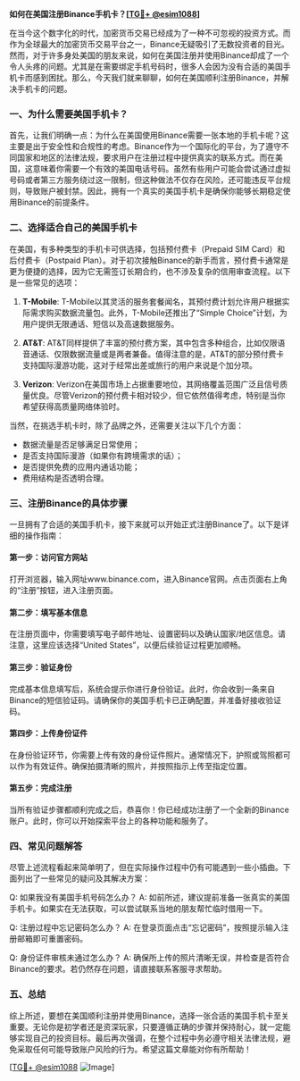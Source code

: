 **如何在美国注册Binance手机卡？[[TG💪+ @esim1088](https://t.me/s/esim1088)]**

在当今这个数字化的时代，加密货币交易已经成为了一种不可忽视的投资方式。而作为全球最大的加密货币交易平台之一，Binance无疑吸引了无数投资者的目光。然而，对于许多身处美国的朋友来说，如何在美国注册并使用Binance却成了一个令人头疼的问题。尤其是在需要绑定手机号码时，很多人会因为没有合适的美国手机卡而感到困扰。那么，今天我们就来聊聊，如何在美国顺利注册Binance，并解决手机卡的问题。

### 一、为什么需要美国手机卡？

首先，让我们明确一点：为什么在美国使用Binance需要一张本地的手机卡呢？这主要是出于安全性和合规性的考虑。Binance作为一个国际化的平台，为了遵守不同国家和地区的法律法规，要求用户在注册过程中提供真实的联系方式。而在美国，这意味着你需要一个有效的美国电话号码。虽然有些用户可能会尝试通过虚拟号码或者第三方服务绕过这一限制，但这种做法不仅存在风险，还可能违反平台规则，导致账户被封禁。因此，拥有一个真实的美国手机卡是确保你能够长期稳定使用Binance的前提条件。

### 二、选择适合自己的美国手机卡

在美国，有多种类型的手机卡可供选择，包括预付费卡（Prepaid SIM Card）和后付费卡（Postpaid Plan）。对于初次接触Binance的新手而言，预付费卡通常是更为便捷的选择，因为它无需签订长期合约，也不涉及复杂的信用审查流程。以下是一些常见的选项：

1. **T-Mobile**: T-Mobile以其灵活的服务套餐闻名，其预付费计划允许用户根据实际需求购买数据流量包。此外，T-Mobile还推出了“Simple Choice”计划，为用户提供无限通话、短信以及高速数据服务。
   
2. **AT&T**: AT&T同样提供了丰富的预付费方案，其中包含多种组合，比如仅限语音通话、仅限数据流量或是两者兼备。值得注意的是，AT&T的部分预付费卡支持国际漫游功能，这对于经常出差或旅行的用户来说是个加分项。

3. **Verizon**: Verizon在美国市场上占据重要地位，其网络覆盖范围广泛且信号质量优良。尽管Verizon的预付费卡相对较少，但它依然值得考虑，特别是当你希望获得高质量网络体验时。

当然，在挑选手机卡时，除了品牌之外，还需要关注以下几个方面：
- 数据流量是否足够满足日常使用；
- 是否支持国际漫游（如果你有跨境需求的话）；
- 是否提供免费的应用内通话功能；
- 费用结构是否透明合理。

### 三、注册Binance的具体步骤

一旦拥有了合适的美国手机卡，接下来就可以开始正式注册Binance了。以下是详细的操作指南：

#### 第一步：访问官方网站
打开浏览器，输入网址www.binance.com，进入Binance官网。点击页面右上角的“注册”按钮，进入注册页面。

#### 第二步：填写基本信息
在注册页面中，你需要填写电子邮件地址、设置密码以及确认国家/地区信息。请注意，这里应该选择“United States”，以便后续验证过程更加顺畅。

#### 第三步：验证身份
完成基本信息填写后，系统会提示你进行身份验证。此时，你会收到一条来自Binance的短信验证码。请确保你的美国手机卡已正确配置，并准备好接收验证码。

#### 第四步：上传身份证件
在身份验证环节，你需要上传有效的身份证件照片。通常情况下，护照或驾照都可以作为有效证件。确保拍摄清晰的照片，并按照指示上传至指定位置。

#### 第五步：完成注册
当所有验证步骤都顺利完成之后，恭喜你！你已经成功注册了一个全新的Binance账户。此时，你可以开始探索平台上的各种功能和服务了。

### 四、常见问题解答

尽管上述流程看起来简单明了，但在实际操作过程中仍有可能遇到一些小插曲。下面列出了一些常见的疑问及其解决方案：

Q: 如果我没有美国手机号码怎么办？
A: 如前所述，建议提前准备一张真实的美国手机卡。如果实在无法获取，可以尝试联系当地的朋友帮忙临时借用一下。

Q: 注册过程中忘记密码怎么办？
A: 在登录页面点击“忘记密码”，按照提示输入注册邮箱即可重置密码。

Q: 身份证件审核未通过怎么办？
A: 确保所上传的照片清晰无误，并检查是否符合Binance的要求。若仍然存在问题，请直接联系客服寻求帮助。

### 五、总结

综上所述，要想在美国顺利注册并使用Binance，选择一张合适的美国手机卡至关重要。无论你是初学者还是资深玩家，只要遵循正确的步骤并保持耐心，就一定能够实现自己的投资目标。最后再次强调，在整个过程中务必遵守相关法律法规，避免采取任何可能导致账户风险的行为。希望这篇文章能对你有所帮助！

[[TG💪+ @esim1088](https://t.me/s/esim1088) ![Image](https://i.postimg.cc/4NQfJmqS/Snipaste-2025-05-13-00-14-12.png)]